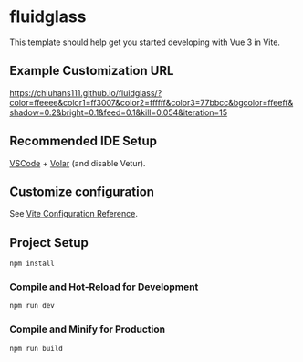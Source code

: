 # fluidglass

This template should help get you started developing with Vue 3 in Vite.

## Example Customization URL
https://chiuhans111.github.io/fluidglass/?color=ffeeee&color1=ff3007&color2=ffffff&color3=77bbcc&bgcolor=ffeeff&shadow=0.2&bright=0.1&feed=0.1&kill=0.054&iteration=15

## Recommended IDE Setup

[VSCode](https://code.visualstudio.com/) + [Volar](https://marketplace.visualstudio.com/items?itemName=Vue.volar) (and disable Vetur).

## Customize configuration

See [Vite Configuration Reference](https://vite.dev/config/).

## Project Setup

```sh
npm install
```

### Compile and Hot-Reload for Development

```sh
npm run dev
```

### Compile and Minify for Production

```sh
npm run build
```
